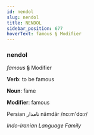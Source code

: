 ```yaml
---
id: nendol
slug: nendol
title: NENDOL
sidebar_position: 677
hoverText: famous § Modifier
---
```


### nendol

*famous* **§** Modifier

**Verb**: to be famous

**Noun**: fame

**Modifier**: famous

Persian نامدار nâmdâr /nɑːm'dɑːɾ/

*Indo-Iranian Language Family*